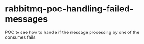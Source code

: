 # rabbitmq-poc-handling-failed-messages
POC to see how to handle if the message processing by one of the consumes fails

